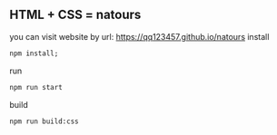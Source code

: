 ## HTML + CSS = natours

you can visit website by url: https://qq123457.github.io/natours
install
```cmd
npm install;
```

run
```cmd
npm run start
```

build
```cmd
npm run build:css
```
